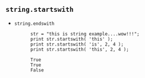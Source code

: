 ## `string.startswith`
- `string.endswith`

            str = "this is string example....wow!!!";
            print str.startswith( 'this' );
            print str.startswith( 'is', 2, 4 );
            print str.startswith( 'this', 2, 4 );

            True
            True
            False
